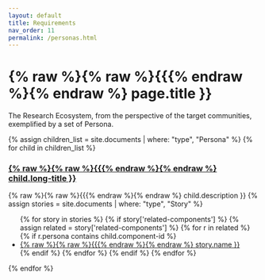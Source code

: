 ```yaml
---
layout: default
title: Requirements
nav_order: 11
permalink: /personas.html
---
```


# {% raw %}{% raw %}{{{% endraw %}{% endraw %} page.title }}

The Research Ecosystem, from the perspective of the target communities, exemplified by a set of Persona.

{% assign children_list = site.documents | where: "type", "Persona" %}
{% for child in children_list %}
### <a href="{% raw %}{% raw %}{{{% endraw %}{% endraw %} child.url | absolute_url }}">{% raw %}{% raw %}{{{% endraw %}{% endraw %} child.long-title }}</a>
{% raw %}{% raw %}{{{% endraw %}{% endraw %} child.description }}
{% assign stories = site.documents | where: "type", "Story" %}
<ul>
{% for story in stories %}
{% if story['related-components'] %}
{% assign related = story['related-components'] %}
{% for r in related %} 
  {% if r.persona contains child.component-id %}
<li> <a href="{% raw %}{% raw %}{{{% endraw %}{% endraw %} story.url | absolute_url }}">{% raw %}{% raw %}{{{% endraw %}{% endraw %} story.name }}</a></li>
  {% endif %}
{% endfor %}
{% endif %}
{% endfor %}
</ul>
{% endfor %}
